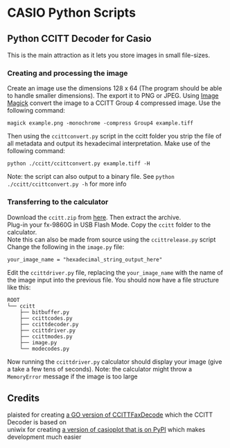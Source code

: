 CASIO Python Scripts
====================

Python CCITT Decoder for Casio
------------------------------

This is the main attraction as it lets you store images in small file-sizes.

### Creating and processing the image

Create an image use the dimensions 128 x 64 (The program should be able to handle 
smaller dimensions). The export it to PNG or JPEG. Using [Image Magick](https://imagemagick.org) convert the image to a CCITT Group 4 compressed image. Use the following command:  

    magick example.png -monochrome -compress Group4 example.tiff  

Then using the `ccittconvert.py` script in the ccitt folder you strip the file of all metadata and output its hexadecimal interpretation. Make use of the following command:  

    python ./ccitt/ccittconvert.py example.tiff -H   

Note: the script can also output to a binary file. See `python ./ccitt/ccittconvert.py -h` for more info

### Transferring to the calculator

Download the `ccitt.zip` from [here](https://github.com/InfiniteLoopGameDev/CASIO-Python-Scripts/releases). Then extract the archive.  
Plug-in your fx-9860G in USB Flash Mode. Copy the `ccitt` folder to the calculator.   
Note this can also be made from source using the `ccittrelease.py` script
Change the following in the `image.py` file:  

    your_image_name = "hexadecimal_string_output_here"  

Edit the `ccittdriver.py` file, replacing the `your_image_name` with the name 
of the image input into the previous file. You should now have a file structure 
like this:  

    ROOT  
    └── ccitt  
        ├── bitbuffer.py  
        ├── ccittcodes.py  
        ├── ccittdecoder.py  
        ├── ccittdriver.py  
        ├── ccittmodes.py  
        ├── image.py  
        └── modecodes.py  
Now running the `ccittdriver.py` calculator should display your image (give a take 
a few tens of seconds). Note: the calculator might throw a `MemoryError` message
if the image is too large

Credits
-------

plaisted for creating [a GO version of CCITTFaxDecode](github.com/plaisted/CCITTFaxDecode) which the CCITT Decoder is based on  
uniwix for creating [a version of casioplot that is on PyPI](github.com/uniwix/casioplot) which makes development much easier